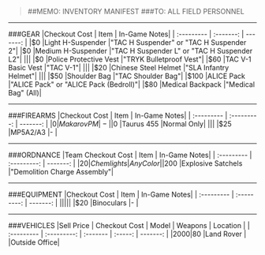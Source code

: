> ##MEMO: INVENTORY MANIFEST
> ###TO: ALL FIELD PERSONNEL

----------
###GEAR
|Checkout Cost | Item	| In-Game Notes|
| :--------- | :-------: | -------: |
|$0  |Light H-Suspender	    |"TAC H Suspender" or "TAC H Suspender 2"|
|$0  |Medium H-Suspender	  |"TAC H Suspender L" or "TAC H Suspender L2"|
|||
|$0  |Police Protective Vest    |"TRYK Bulletproof Vest"|
|$60  |TAC V-1 Basic Vest	      |"TAC V-1"|
|||
|$20  |Chinese Steel Helmet	    |"SLA Infantry Helmet"|
|||
|$50  |Shoulder Bag             |"TAC Shoulder Bag"|
|$100 |ALICE Pack               |"ALICE Pack" or "ALICE Pack (Bedroll)"|
|$80  |Medical Backpack         |"Medical Bag" (All)|


***

###FIREARMS
|Checkout Cost | Item    	 | In-Game Notes|
| :--------- | :---------: | -------: |
|$0  |Makarov PM	  |- |
|$0  |Taurus 455	  |Normal Only|
|||
|$25  |MP5A2/A3	    |-   |

***

###ORDNANCE
|Team Checkout Cost | Item	| In-Game Notes|
| :--------- | :---------: | -------: |
|$20  |Chemlights	    |Any Color|
|$200 |Explosive Satchels    |"Demolition Charge Assembly"|

***

###EQUIPMENT
|Checkout Cost | Item	| In-Game Notes|
| :--------- | :---------: | -------: |
|||||
|$20  |Binoculars    |-      |

***

###VEHICLES
|Sell Price | Checkout Cost  | Model   | Weapons 	 | Location |
| :--------- | :---------: | :------- | :-----: | -------: |
|$2000  |$80     |Land Rover		  |     |Outside Office|
